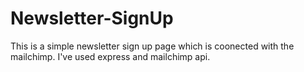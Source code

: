 # Newsletter-SignUp
This is a simple newsletter sign up page which is coonected with the mailchimp.
I've used express and mailchimp api.
